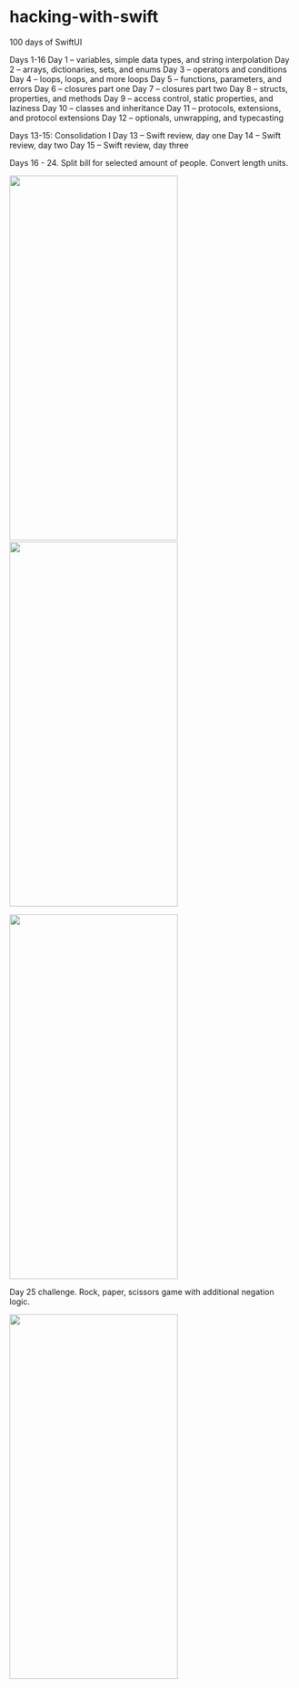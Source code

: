 # hacking-with-swift
100 days of SwiftUI

Days 1-16
Day 1 – variables, simple data types, and string interpolation
Day 2 – arrays, dictionaries, sets, and enums
Day 3 – operators and conditions
Day 4 – loops, loops, and more loops
Day 5 – functions, parameters, and errors
Day 6 – closures part one
Day 7 – closures part two
Day 8 – structs, properties, and methods
Day 9 – access control, static properties, and laziness
Day 10 – classes and inheritance
Day 11 – protocols, extensions, and protocol extensions
Day 12 – optionals, unwrapping, and typecasting

Days 13-15: Consolidation I
Day 13 – Swift review, day one
Day 14 – Swift review, day two
Day 15 – Swift review, day three

Days 16 - 24. Split bill for selected amount of people. Convert length units.
<p>
<img src="https://user-images.githubusercontent.com/14318712/131993827-1e73a709-a01c-4004-bb9f-4463207fc215.gif" width="296" height="640"/> &ensp; &ensp;                   <img src="https://user-images.githubusercontent.com/14318712/131993835-c131ab40-21de-4d95-b74d-c3af24431036.gif" width="296" height="640"/> <p>
  
<img src="https://user-images.githubusercontent.com/14318712/132141630-25502cf6-87b1-4f81-a7d5-ec90648cc9ac.gif" width="296" height="640"/> <p>

Day 25 challenge. Rock, paper, scissors game with additional negation logic. <p>
<img src="https://user-images.githubusercontent.com/14318712/132405270-cb756dcd-cb55-4cac-a4ea-99febdc892df.gif" width="296" height="640"/>


